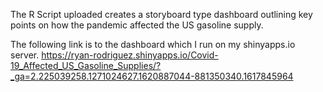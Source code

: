 The R Script uploaded creates a storyboard type dashboard outlining key points on how the pandemic affected the US gasoline supply.

The following link is to the dashboard which I run on my shinyapps.io server.
https://ryan-rodriguez.shinyapps.io/Covid-19_Affected_US_Gasoline_Supplies/?_ga=2.225039258.1271024627.1620887044-881350340.1617845964
